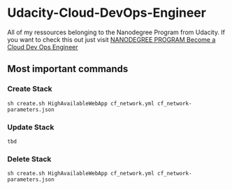# Udacity-Cloud-DevOps-Engineer

All of my ressources belonging to the Nanodegree Program from Udacity. If you want to check this out just visit [NANODEGREE PROGRAM
Become a Cloud Dev Ops Engineer](https://www.udacity.com/course/cloud-dev-ops-nanodegree--nd9991)

## Most important commands

### Create Stack

    sh create.sh HighAvailableWebApp cf_network.yml cf_network-parameters.json

### Update Stack

    tbd

### Delete Stack

    sh create.sh HighAvailableWebApp cf_network.yml cf_network-parameters.json
